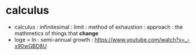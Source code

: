 # calculus
- calculus : infinitesimal : limit : method of exhaustion : approach : the mathmetics of things that __change__ 
- loge = ln : semi-annual growth : https://www.youtube.com/watch?v=_-x90wGBD8U
